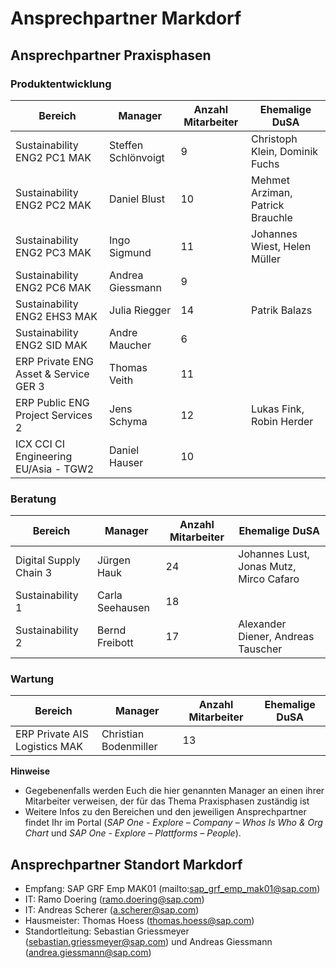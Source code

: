 # Ansprechpartner Markdorf

## Ansprechpartner Praxisphasen

### Produktentwicklung

| Bereich                               | Manager             | Anzahl Mitarbeiter | Ehemalige DuSA                   |
|---------------------------------------|---------------------|--------------------|----------------------------------|
| Sustainability ENG2 PC1 MAK           | Steffen Schlönvoigt | 9                  | Christoph Klein, Dominik Fuchs   |
| Sustainability ENG2 PC2 MAK           | Daniel Blust        | 10                 | Mehmet Arziman, Patrick Brauchle |
| Sustainability ENG2 PC3 MAK           | Ingo Sigmund        | 11                 | Johannes Wiest, Helen Müller     |
| Sustainability ENG2 PC6 MAK           | Andrea Giessmann    | 9                  |                                  |
| Sustainability ENG2 EHS3 MAK          | Julia  Riegger      | 14                 | Patrik Balazs                    |
| Sustainability ENG2 SID MAK           | Andre Maucher       | 6                  |                                  |
| ERP Private ENG Asset & Service GER 3 | Thomas Veith        | 11                 |                                  |
| ERP Public ENG Project Services 2     | Jens Schyma         | 12                 | Lukas Fink, Robin Herder         |
| ICX CCI CI Engineering EU/Asia - TGW2 | Daniel Hauser       | 10                 |                                  |

### Beratung

| Bereich                  | Manager         | Anzahl Mitarbeiter | Ehemalige DuSA                          |
|--------------------------|-----------------|--------------------|-----------------------------------------|
| Digital   Supply Chain 3 | Jürgen Hauk     | 24                 | Johannes Lust, Jonas Mutz, Mirco Cafaro |
| Sustainability   1       | Carla Seehausen | 18                 |                                         |
| Sustainability   2       | Bernd Freibott  | 17                 | Alexander Diener, Andreas Tauscher      |

### Wartung

| Bereich                       | Manager               | Anzahl Mitarbeiter | Ehemalige DuSA |
|-------------------------------|-----------------------|--------------------|----------------|
| ERP Private AIS Logistics MAK | Christian Bodenmiller | 13                 |                |

**Hinweise**
- Gegebenenfalls werden Euch die hier genannten Manager an einen ihrer Mitarbeiter verweisen, der für das Thema Praxisphasen zuständig ist
- Weitere Infos zu den Bereichen und den jeweiligen Ansprechpartner findet Ihr im Portal (_SAP One - Explore – Company – Whos Is Who & Org Chart_ und _SAP One - Explore – Plattforms – People_).

## Ansprechpartner Standort Markdorf

- Empfang: SAP GRF Emp MAK01 (mailto:sap_grf_emp_mak01@sap.com)
- IT: Ramo Doering (ramo.doering@sap.com)
- IT: Andreas Scherer (a.scherer@sap.com)
- Hausmeister: Thomas Hoess (thomas.hoess@sap.com)
- Standortleitung: Sebastian Griessmeyer (sebastian.griessmeyer@sap.com) und Andreas Giessmann (andrea.giessmann@sap.com)
